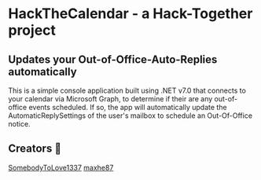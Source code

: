 # HackTheCalendar - a Hack-Together project

## Updates your Out-of-Office-Auto-Replies automatically

This is a simple console application built using .NET v7.0 that connects to your calendar via Microsoft Graph, to determine if their are any out-of-office events scheduled. If so, the app will automatically update the AutomaticReplySettings of the user's mailbox to schedule an Out-Of-Office notice.

## Creators 🚀

[SomebodyToLove1337](https://github.com/SomebodyToLove1337)
[maxhe87](https://github.com/maxhe87)




